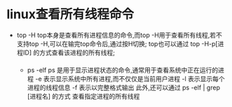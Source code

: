 # linux查看所有线程命令
- top -H
  top本身是查看所有进程信息的命令,而top -H用于查看所有线程,若不支持top -H,可以在输完top命令后,通过按H切换;
  top也可以通过 top -H-p[进程ID] 的方式查看该进程的所有线程;    
　
  - ps -elf
  ps 是用于显示进程状态的命令,通常用于查看系统中正在运行的进程
  -e 表示显示系统中所有进程,而不仅仅是当前用户进程
  -l 表示显示每个进程的线程信息
  -f 表示以完整格式输出
  此外,还可以通过 ps -elf | grep [进程名] 的方式   查看指定进程的所有线程  